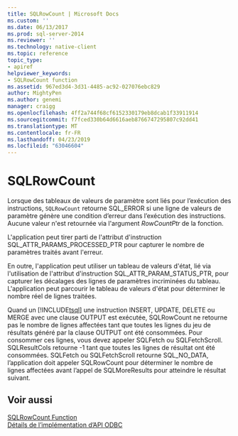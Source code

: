 ```yaml
---
title: SQLRowCount | Microsoft Docs
ms.custom: ''
ms.date: 06/13/2017
ms.prod: sql-server-2014
ms.reviewer: ''
ms.technology: native-client
ms.topic: reference
topic_type:
- apiref
helpviewer_keywords:
- SQLRowCount function
ms.assetid: 967ed3d4-3d31-4485-ac92-027076ebc829
author: MightyPen
ms.author: genemi
manager: craigg
ms.openlocfilehash: 4ff2a744f68cf6152330179eb8dcab1f33911914
ms.sourcegitcommit: f7fced330b64d6616aeb8766747295807c92dd41
ms.translationtype: MT
ms.contentlocale: fr-FR
ms.lasthandoff: 04/23/2019
ms.locfileid: "63046604"
---
```

# <a name="sqlrowcount"></a>SQLRowCount
  Lorsque des tableaux de valeurs de paramètre sont liés pour l’exécution des instructions, `SQLRowCount` retourne SQL_ERROR si une ligne de valeurs de paramètre génère une condition d’erreur dans l’exécution des instructions. Aucune valeur n'est retournée via l'argument *RowCountPtr* de la fonction.  
  
 L'application peut tirer parti de l'attribut d'instruction SQL_ATTR_PARAMS_PROCESSED_PTR pour capturer le nombre de paramètres traités avant l'erreur.  
  
 En outre, l'application peut utiliser un tableau de valeurs d'état, lié via l'utilisation de l'attribut d'instruction SQL_ATTR_PARAM_STATUS_PTR, pour capturer les décalages des lignes de paramètres incriminées du tableau. L'application peut parcourir le tableau de valeurs d'état pour déterminer le nombre réel de lignes traitées.  
  
 Quand un [!INCLUDE[tsql](../../includes/tsql-md.md)] une instruction INSERT, UPDATE, DELETE ou MERGE avec une clause OUTPUT est exécutée, SQLRowCount ne retourne pas le nombre de lignes affectées tant que toutes les lignes du jeu de résultats généré par la clause OUTPUT ont été consommées. Pour consommer ces lignes, vous devez appeler SQLFetch ou SQLFetchScroll. SQLResultCols retourne -1 tant que toutes les lignes de résultat ont été consommées. SQLFetch ou SQLFetchScroll retourne SQL_NO_DATA, l’application doit appeler SQLRowCount pour déterminer le nombre de lignes affectées avant l’appel de SQLMoreResults pour atteindre le résultat suivant.  
  
## <a name="see-also"></a>Voir aussi  
 [SQLRowCount Function](https://go.microsoft.com/fwlink/?LinkId=59367)   
 [Détails de l’implémentation d’API ODBC](odbc-api-implementation-details.md)  
  
  
